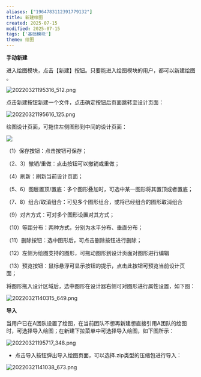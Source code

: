```yaml
---
aliases: ["1964783112391779132"]
title: 新建绘图
created: 2025-07-15
modified: 2025-07-15
tags: ['基础模块']
theme: 绘图
---
```


**手动新建**

进入绘图模块，点击【新建】按钮。只要能进入绘图模块的用户，都可以新建绘图 。

![](673ae19911a391fbce747d6110e29951.jpg "20220321195316_512.png")

点击新建按钮新建一个文件，点击确定按钮后页面跳转至设计页面：

![](de304c78ed72e6ae2417a9cf6e6e126f.jpg "20220321195616_125.png")

绘图设计页面，可拖住左侧图形到中间的设计页面：

![](ecf6942f9de5de349d1ff7a6cbe04c07.jpg)

（1）保存按钮：点击按钮可保存；

（2、3）撤销/重做：点击按钮可以撤销或重做；

（4）刷新：刷新当前设计页面；

（5、6）图层置顶/置底：多个图形叠加时，可选中某一图形将其置顶或者置底；

（7、8）组合/取消组合：可见多个图形组合，或将已经组合的图形取消组合

（9）对齐方式：可对多个图形设置对其方式；

（10）等距分布：两种方式，分别为水平分布、垂直分布；

（11）删除按钮：选中图形后，可点击删除按钮进行删除；

（12）左侧为绘图支持的图形，可拖动图形到设计页面对图形进行编辑

（13）预览按钮：鼠标悬浮可显示按钮的提示，点击此按钮可预览当前设计页面；

将图形拖入设计区域后，选中图形在设计器右侧可对图形进行属性设置，如下图：

![](34fd12730b287067b3e5ad423bc1b684.jpg "20220321140315_649.png")

**导入**

当用户已在A团队设置了绘图，在当前团队不想再新建想直接引用A团队的绘图时，可选择导入绘图；在新建下拉菜单中可选择导入绘图，如下图所示：

![](60f9a975b7490ea8fd5bf9cf4974a9f1.jpg "20220321195717_348.png")

- 点击导入按钮弹出导入绘图页面，可以选择.zip类型的压缩包进行导入：

![](69e6afb70ab553e5c809ffabe6d0d4a5.jpg "20220321141038_673.png")